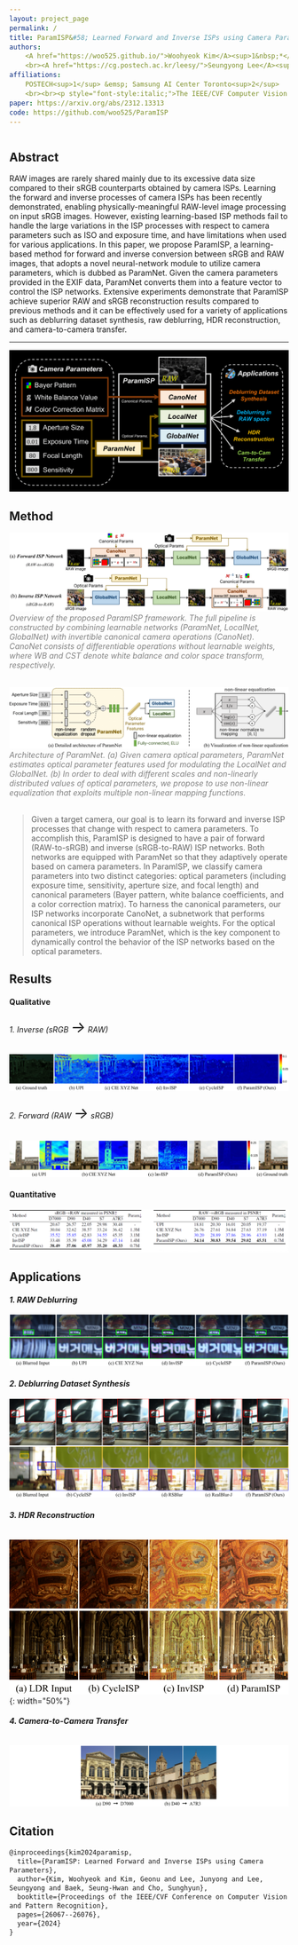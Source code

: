 ```yaml
---
layout: project_page
permalink: /
title: ParamISP&#58; Learned Forward and Inverse ISPs using Camera Parameters
authors:
    <A href="https://woo525.github.io/">Woohyeok Kim</A><sup>1&nbsp;*</sup> &emsp; <A href="">Geonu Kim</A><sup>1&nbsp;*</sup> &emsp; <A href="https://junyonglee.me/">Junyong Lee</A><sup>2</sup> 
    <br><A href="https://cg.postech.ac.kr/leesy/">Seungyong Lee</A><sup>1</sup> &emsp; <A href="https://www.shbaek.com/">Seung-Hwan Baek</A><sup>1</sup> &emsp; <A href="https://www.scho.pe.kr/">Sunghyun Cho</A><sup>1</sup> 
affiliations:
    POSTECH<sup>1</sup> &emsp; Samsung AI Center Toronto<sup>2</sup>
    <br><br><p style="font-style:italic;">The IEEE/CVF Computer Vision and Pattern Recognition (CVPR) 2024</p>
paper: https://arxiv.org/abs/2312.13313
code: https://github.com/woo525/ParamISP
---
```


<!-- Using HTML to center the abstract -->
<div class="columns is-centered has-text-centered">
    <div class="column is-four-fifths">
        <h2>Abstract</h2>
        <div class="content has-text-justified">
RAW images are rarely shared mainly due to its excessive data size compared to their sRGB counterparts obtained by camera ISPs. 
Learning the forward and inverse processes of camera ISPs has been recently demonstrated, enabling physically-meaningful RAW-level image processing on input sRGB images. 
However, existing learning-based ISP methods fail to handle the large variations in the ISP processes with respect to camera parameters such as ISO and exposure time, and have limitations when used for various applications. 
In this paper, we propose ParamISP, a learning-based method for forward and inverse conversion between sRGB and RAW images, that adopts a novel neural-network module to utilize camera parameters, which is dubbed as ParamNet. 
Given the camera parameters provided in the EXIF data, ParamNet converts them into a feature vector to control the ISP networks. 
Extensive experiments demonstrate that ParamISP achieve superior RAW and sRGB reconstruction results compared to previous methods and it can be effectively used for a variety of applications such as deblurring dataset synthesis, raw deblurring, HDR reconstruction, and camera-to-camera transfer.
        </div>
    </div>
</div>

---

![thumb](/static/image/thumb.png)

## Method
![overview](/static/image/overview-1.png) <span style="color:gray"> *Overview of the proposed ParamISP framework. The full pipeline is constructed by combining learnable networks (ParamNet, LocalNet, GlobalNet) with invertible canonical camera operations (CanoNet). CanoNet consists of differentiable operations without learnable weights, where WB and CST denote white balance and color space transform, respectively.* </span>
<br/><br/>

![paramnet](/static/image/paramnet-1.png) <span style="color:gray"> *Architecture of ParamNet. (a) Given camera optical parameters, ParamNet estimates optical parameter features used for modulating the LocalNet and GlobalNet. (b) In order to deal with different scales and non-linearly distributed values of optical parameters, we propose to use non-linear equalization that exploits multiple non-linear mapping functions.* </span>
<br/><br/>

> Given a target camera, our goal is to learn its forward and inverse ISP processes that change with respect to camera parameters. To accomplish this, ParamISP is designed to have a pair of forward (RAW-to-sRGB) and inverse (sRGB-to-RAW) ISP networks. Both networks are equipped with ParamNet so that they adaptively operate based on camera parameters. In ParamISP, we classify camera parameters into two distinct categories: optical parameters (including exposure time, sensitivity, aperture size, and focal length) and canonical parameters (Bayer pattern, white balance coefficients, and a color correction matrix). To harness the canonical parameters, our ISP networks incorporate CanoNet, a subnetwork that performs canonical ISP operations without learnable weights. For the optical parameters, we introduce ParamNet, which is the key component to dynamically control the behavior of the ISP networks based on the optical parameters.

## Results
#### Qualitative
###### *1. Inverse (sRGB <span style="font-size:200%">&rarr;</span> RAW)*
![inverse](/static/image/inverse-1.png)

###### *2. Forward (RAW <span style="font-size:200%">&rarr;</span> sRGB)*
![forward](/static/image/forward-1.png)

#### Quantitative
![fwdinvQuan](/static/image/fwdinvQuan-1.png)

## Applications
#### *1. RAW Deblurring* 
![rawdeblur](/static/image/rawdeblur-1.png)

#### *2. Deblurring Dataset Synthesis*
![deblurdataset](/static/image/deblurdataset-1.png)

#### *3. HDR Reconstruction*
               ![hdr](/static/image/hdr-1.png){: width="50%"}

#### *4. Camera-to-Camera Transfer*
               ![cam2cam](/static/image/cam2cam-1.png)

## Citation
```
@inproceedings{kim2024paramisp,
  title={ParamISP: Learned Forward and Inverse ISPs using Camera Parameters},
  author={Kim, Woohyeok and Kim, Geonu and Lee, Junyong and Lee, Seungyong and Baek, Seung-Hwan and Cho, Sunghyun},
  booktitle={Proceedings of the IEEE/CVF Conference on Computer Vision and Pattern Recognition},
  pages={26067--26076},
  year={2024}
}
```
